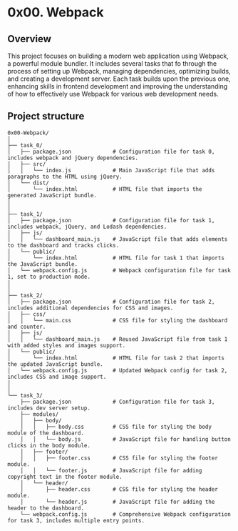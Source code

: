 # 0x00. Webpack

## Overview

This project focuses on building a modern web application using Webpack, a powerful module bundler. It includes several tasks that fo through the process of setting up Webpack, managing dependencies, optimizing builds, and creating a development server. Each task builds upon the previous one, enhancing skills in frontend development and improving the understanding of how to effectively use Webpack for various web development needs.

## Project structure

```
0x00-Webpack/
│
├── task_0/
│   ├── package.json             # Configuration file for task 0, includes webpack and jQuery dependencies.
│   ├── src/
│   │   └── index.js             # Main JavaScript file that adds paragraphs to the HTML using jQuery.
│   └── dist/
│       └── index.html           # HTML file that imports the generated JavaScript bundle.
│
│
├── task_1/
│   ├── package.json             # Configuration file for task 1, includes webpack, jQuery, and Lodash dependencies.
│   ├── js/
│   │   └── dashboard_main.js    # JavaScript file that adds elements to the dashboard and tracks clicks.
│   └── public/
│       └── index.html           # HTML file for task 1 that imports the JavaScript bundle.
│   └── webpack.config.js        # Webpack configuration file for task 1, set to production mode.
│
│
├── task_2/
│   ├── package.json             # Configuration file for task 2, includes additional dependencies for CSS and images.
│   ├── css/
│   │   └── main.css             # CSS file for styling the dashboard and counter.
│   ├── js/
│   │   └── dashboard_main.js    # Reused JavaScript file from task 1 with added styles and images support.
│   └── public/
│       └── index.html           # HTML file for task 2 that imports the updated JavaScript bundle.
│   └── webpack.config.js        # Updated Webpack config for task 2, includes CSS and image support.
│
│
└── task_3/
    ├── package.json             # Configuration file for task 3, includes dev server setup.
    ├── modules/
    │   ├── body/
    │   │   ├── body.css         # CSS file for styling the body module of the dashboard.
    │   │   └── body.js          # JavaScript file for handling button clicks in the body module.
    │   ├── footer/
    │   │   ├── footer.css       # CSS file for styling the footer module.
    │   │   └── footer.js        # JavaScript file for adding copyright text in the footer module.
    │   └── header/
    │       ├── header.css       # CSS file for styling the header module.
    │       └── header.js        # JavaScript file for adding the header to the dashboard.
    └── webpack.config.js        # Comprehensive Webpack configuration for task 3, includes multiple entry points.
```